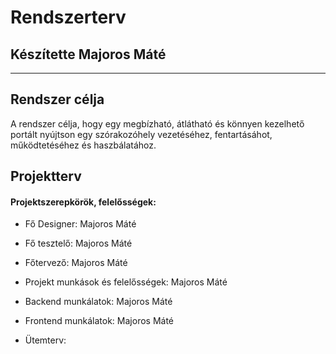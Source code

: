 # Rendszerterv
## Készítette Majoros Máté
---
## Rendszer célja

A rendszer célja, hogy egy megbízható, átlátható és könnyen kezelhető portált nyújtson egy szórakozóhely vezetéséhez, fentartásáhot, működtetéséhez és haszbálatához.

## Projektterv

#### Projektszerepkörök, felelősségek:

* Fő Designer: Majoros Máté

* Fő tesztelő: Majoros Máté

* Főtervező: Majoros Máté

* Projekt munkások és felelősségek: Majoros Máté

* Backend munkálatok: Majoros Máté

* Frontend munkálatok: Majoros Máté

* Ütemterv:


